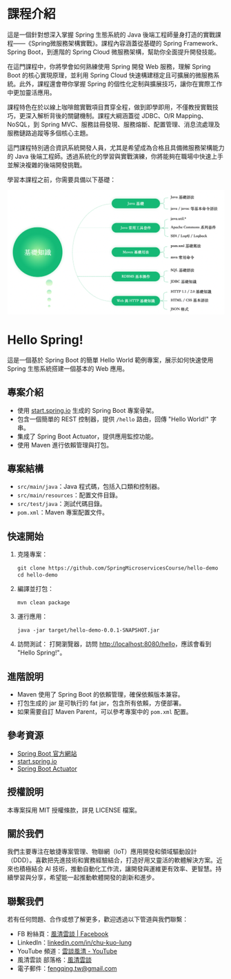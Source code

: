 # 課程介紹

這是一個針對想深入掌握 Spring 生態系統的 Java 後端工程師量身打造的實戰課程——《Spring微服務架構實戰》。課程內容涵蓋從基礎的 Spring Framework、Spring Boot，到進階的 Spring Cloud 微服務架構，幫助你全面提升開發技能。

在這門課程中，你將學會如何熟練使用 Spring 開發 Web 服務，理解 Spring Boot 的核心實現原理，並利用 Spring Cloud 快速構建穩定且可擴展的微服務系統。此外，課程還會帶你掌握 Spring 的個性化定制與擴展技巧，讓你在實際工作中更加靈活應用。

課程特色在於以線上咖啡館實戰項目貫穿全程，做到即學即用，不僅教授實戰技巧，更深入解析背後的關鍵機制。課程大綱涵蓋從 JDBC、O/R Mapping、NoSQL，到 Spring MVC、服務註冊發現、服務熔斷、配置管理、消息流處理及服務鏈路追蹤等多個核心主題。

這門課程特別適合資訊系統開發人員，尤其是希望成為合格且具備微服務架構能力的 Java 後端工程師。透過系統化的學習與實戰演練，你將能夠在職場中快速上手並解決複雜的後端開發挑戰。

學習本課程之前，你需要具備以下基礎：

![](attachments/Pasted%20image%2020250522110405.png)
# Hello Spring!


這是一個基於 Spring Boot 的簡單 Hello World 範例專案，展示如何快速使用 Spring 生態系統搭建一個基本的 Web 應用。

## 專案介紹

- 使用 [start.spring.io](https://start.spring.io) 生成的 Spring Boot 專案骨架。
- 包含一個簡單的 REST 控制器，提供 `/hello` 路由，回傳 "Hello World!" 字串。
- 集成了 Spring Boot Actuator，提供應用監控功能。
- 使用 Maven 進行依賴管理與打包。

## 專案結構

- `src/main/java`：Java 程式碼，包括入口類和控制器。
- `src/main/resources`：配置文件目錄。
- `src/test/java`：測試代碼目錄。
- `pom.xml`：Maven 專案配置文件。

## 快速開始

1. 克隆專案：
   ```
   git clone https://github.com/SpringMicroservicesCourse/hello-demo
   cd hello-demo
   ```

2. 編譯並打包：
   ```
   mvn clean package
   ```

3. 運行應用：
   ```
   java -jar target/hello-demo-0.0.1-SNAPSHOT.jar
   ```

4. 訪問測試：
   打開瀏覽器，訪問 [http://localhost:8080/hello](http://localhost:8080/hello)，應該會看到 "Hello Spring!"。

## 進階說明

- Maven 使用了 Spring Boot 的依賴管理，確保依賴版本兼容。
- 打包生成的 jar 是可執行的 fat jar，包含所有依賴，方便部署。
- 如果需要自訂 Maven Parent，可以參考專案中的 `pom.xml` 配置。

## 參考資源

- [Spring Boot 官方網站](https://spring.io/projects/spring-boot)
- [start.spring.io](https://start.spring.io)
- [Spring Boot Actuator](https://docs.spring.io/spring-boot/docs/current/reference/html/actuator.html)

## 授權說明

本專案採用 MIT 授權條款，詳見 LICENSE 檔案。 

## 關於我們

我們主要專注在敏捷專案管理、物聯網（IoT）應用開發和領域驅動設計（DDD）。喜歡把先進技術和實務經驗結合，打造好用又靈活的軟體解決方案。近來也積極結合 AI 技術，推動自動化工作流，讓開發與運維更有效率、更智慧。持續學習與分享，希望能一起推動軟體開發的創新和進步。

## 聯繫我們

若有任何問題、合作或想了解更多，歡迎透過以下管道與我們聯繫：

- FB 粉絲頁：[風清雲談 | Facebook](https://www.facebook.com/profile.php?id=61576838896062)
- LinkedIn：[linkedin.com/in/chu-kuo-lung](https://www.linkedin.com/in/chu-kuo-lung)
- YouTube 頻道：[雲談風清 - YouTube](https://www.youtube.com/channel/UCXDqLTdCMiCJ1j8xGRfwEig)
- 風清雲談 部落格：[風清雲談](https://blog.fengqing.tw/)
- 電子郵件：[fengqing.tw@gmail.com](mailto:fengqing.tw@gmail.com)